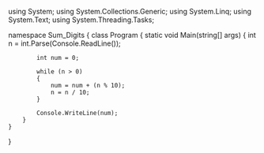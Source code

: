 using System;
using System.Collections.Generic;
using System.Linq;
using System.Text;
using System.Threading.Tasks;

namespace Sum_Digits
{
    class Program
    {
        static void Main(string[] args)
        {
            int n = int.Parse(Console.ReadLine());

            int num = 0;

            while (n > 0)
            {
                num = num + (n % 10);
                n = n / 10;
            }
           
            Console.WriteLine(num);
        }
    }
}
